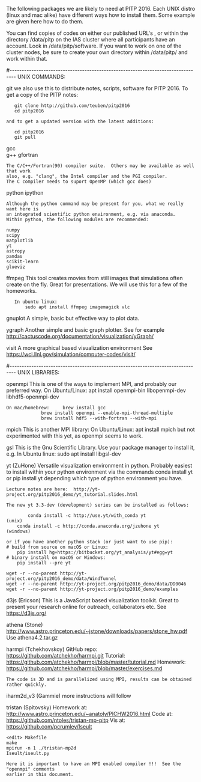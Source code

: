 

The following packages we are likely to need at PITP 2016. Each UNIX
distro (linux and mac alike) have different ways how to install
them. Some example are given here how to do them.

You can find copies of codes on either our published URL's , or
within the directory /data/pitp on the IAS cluster where all participants
have an account. Look in /data/pitp/software.
If you want to work on one of the cluster nodes, be sure to create your
own directory within /data/pitp/ and work within that.


#--------------------------------------------------------------------------------
UNIX COMMANDS:


git
	we also use this to distribute notes, scripts, software for PITP 2016.
	To get a copy of the PITP notes:

	   git clone http://github.com/teuben/pitp2016
	   cd pitp2016

	and to get a updated version with the latest additions:

	   cd pitp2016
	   git pull


gcc	   
g++
gfortran

	The C/C++/Fortran(90) compiler suite.  Others may be available as well that work
	also, e.g. "clang", the Intel compiler and the PGI compiler.
	The C compiler needs to suport OpenMP (which gcc does)


python
ipython

	Although the python command may be present for you, what we really want here is
	an integrated scientific python environment, e.g. via anaconda.
	Within python, the following modules are recommended:

	numpy
	scipy
	matplotlib
	yt
	astropy
	pandas
	scikit-learn
	glueviz


ffmpeg
       This tool creates movies from still images that simulations often create on the fly.
       Great for presentations. We will use this for a few of the homeworks.

       In ubuntu linux:
           sudo apt install ffmpeg imagemagick vlc




gnuplot
	A simple, basic but effective way to plot data.

ygraph
	Another simple and basic graph plotter. 
	See for example http://cactuscode.org/documentation/visualization/yGraph/

visit
        A more graphical based visualization environment
	See
	    https://wci.llnl.gov/simulation/computer-codes/visit/


#--------------------------------------------------------------------------------
UNIX LIBRARIES:

openmpi 
	This is one of the ways to implement MPI, and probably our preferred way.
	On Ubuntu/Linux:     apt install openmpi-bin libopenmpi-dev libhdf5-openmpi-dev

	On mac/homebrew:     brew install gcc
	   		     brew install openmpi --enable-mpi-thread-multiple
			     brew install hdf5 --with-fortran --with-mpi

mpich
	This is another MPI library:
	On Ubuntu/Linux:     apt install mpich
	but not experimented with this yet, as openmpi seems to work.

gsl
	This is the Gnu Scientific Library. Use your package manager to install it, e.g.
	In Ubuntu linux:
            sudo apt install libgsl-dev

yt      (ZuHone)
	Versatile visualization environment in python. Probably easiest to install within
	your python environment via the commands
		conda install yt
        or 
		pip install yt
	depending which type of python environment you have.

	Lecture notes are here:  http://yt-project.org/pitp2016_demo/yt_tutorial.slides.html

	The new yt 3.3-dev (development) series can be installed as follows:  

	        conda install -c http://use.yt/with_conda yt                 (unix)
		conda install -c http://conda.anaconda.org/jzuhone yt        (windows)
		
  	or if you have another python stack (or just want to use pip):
	# build from source on macOS or Linux:
	  	pip install hg+https://bitbucket.org/yt_analysis/yt#egg=yt
	# binary install on macOS or Windows:
	  	pip install --pre yt

	wget -r --no-parent http://yt-project.org/pitp2016_demo/data/WindTunnel
	wget -r --no-parent http://yt-project.org/pitp2016_demo/data/DD0046
	wget -r --no-parent http://yt-project.org/pitp2016_demo/examples


d3js    (Ericson)
	This is a JavaScript based visualization toolkit. Great to present your research online
	for outreach, collaborators etc.
	See https://d3js.org/


athena  (Stone)
        http://www.astro.princeton.edu/~jstone/downloads/papers/stone_hw.pdf 
	Use athena4.2.tar.gz

harmpi  (Tchekhovskoy)
	GitHub repo: https://github.com/atchekho/harmpi.git
	Tutorial:    https://github.com/atchekho/harmpi/blob/master/tutorial.md
	Homework:    https://github.com/atchekho/harmpi/blob/master/exercises.md

	The code is 3D and is parallelized using MPI, results can be obtained rather quickly.

iharm2d_v3 (Gammie)
	more instructions will follow

tristan (Spitovsky) 
        Homework at:   http://www.astro.princeton.edu/~anatoly/PICHW2016.html
	Code at:       https://github.com/ntoles/tristan-mp-pitp
	Vis at:        https://github.com/pcrumley/Iseult

	
	<edit> Makefile
	make
	mpirun -n 1 ./tristan-mp2d
	Iseult/iseult.py

	Here it is important to have an MPI enabled compiler !!!  See the "openmpi" comments
	earlier in this document.

